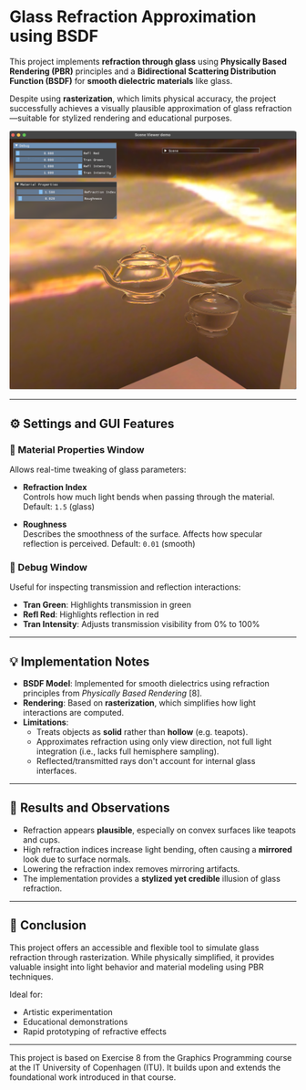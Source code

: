 # Glass Refraction Approximation using BSDF

This project implements **refraction through glass** using **Physically Based Rendering (PBR)** principles and a **Bidirectional Scattering Distribution Function (BSDF)** for **smooth dielectric materials** like glass.

Despite using **rasterization**, which limits physical accuracy, the project successfully achieves a visually plausible approximation of glass refraction—suitable for stylized rendering and educational purposes.

![Alt Text](Screenshots/final-ior-1.5.png)

---

## ⚙️ Settings and GUI Features

### 🧪 Material Properties Window

Allows real-time tweaking of glass parameters:

- **Refraction Index**  
  Controls how much light bends when passing through the material. Default: `1.5` (glass)  

- **Roughness**  
  Describes the smoothness of the surface. Affects how specular reflection is perceived. Default: `0.01` (smooth)  

### 🐞 Debug Window

Useful for inspecting transmission and reflection interactions:

- **Tran Green**: Highlights transmission in green
- **Refl Red**: Highlights reflection in red
- **Tran Intensity**: Adjusts transmission visibility from 0% to 100%

---

## 💡 Implementation Notes

- **BSDF Model**: Implemented for smooth dielectrics using refraction principles from _Physically Based Rendering_ [8].
- **Rendering**: Based on **rasterization**, which simplifies how light interactions are computed.
- **Limitations**:
  - Treats objects as **solid** rather than **hollow** (e.g. teapots).
  - Approximates refraction using only view direction, not full light integration (i.e., lacks full hemisphere sampling).
  - Reflected/transmitted rays don't account for internal glass interfaces.

---

## 📸 Results and Observations

- Refraction appears **plausible**, especially on convex surfaces like teapots and cups.
- High refraction indices increase light bending, often causing a **mirrored** look due to surface normals.
- Lowering the refraction index removes mirroring artifacts.
- The implementation provides a **stylized yet credible** illusion of glass refraction.

---

## 🏁 Conclusion

This project offers an accessible and flexible tool to simulate glass refraction through rasterization. While physically simplified, it provides valuable insight into light behavior and material modeling using PBR techniques.

Ideal for:
- Artistic experimentation
- Educational demonstrations
- Rapid prototyping of refractive effects

---

This project is based on Exercise 8 from the Graphics Programming course at the IT University of Copenhagen (ITU). It builds upon and extends the foundational work introduced in that course.
